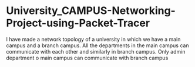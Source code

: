 # University_CAMPUS-Networking-Project-using-Packet-Tracer
I have made a network topology of a university in which we have a main campus  and a branch campus. All the departments in the main campus can communicate  with each other and similarly in branch campus. Only admin department o main  campus can communicate with branch campus
